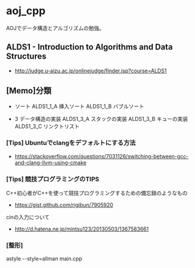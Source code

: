 # aoj_cpp

AOJでデータ構造とアルゴリズムの勉強。

## ALDS1 - Introduction to Algorithms and Data Structures 
- http://judge.u-aizu.ac.jp/onlinejudge/finder.jsp?course=ALDS1

## [Memo]分類
- ソート
ALDS1_1_A 挿入ソート
ALDS1_1_B バブルソート

- 3 データ構造の実装
ALDS1_3_A スタックの実装
ALDS1_3_B キューの実装
ALDS1_3_C リンクトリスト



### [Tips] Ubuntuでclangをデフォルトにする方法
- https://stackoverflow.com/questions/7031126/switching-between-gcc-and-clang-llvm-using-cmake


### [Tips] 競技プログラミングのTIPS

C++初心者がC++を使って競技プログラミングするための備忘録のようなもの
- https://gist.github.com/rigibun/7905920

cinの入力について
- http://d.hatena.ne.jp/mintsu123/20130503/1367583661


### [整形] 
 astyle --style=allman main.cpp
